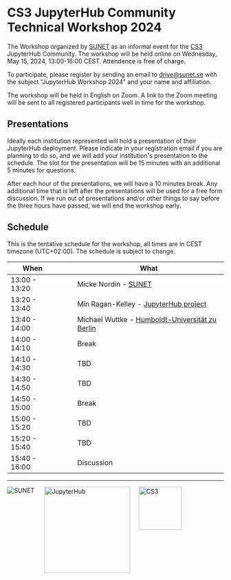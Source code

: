 # CS3 JupyterHub Community Technical Workshop 2024

The Workshop organized by [SUNET](https://sunet.se) as an informal event for the [CS3](https://www.cs3community.org/) JupyterHub Community.
The workshop will be held online on Wednesday, May 15, 2024, 13:00-16:00 CEST. Attendence is free of charge.

To participate, please register by sending an email to [drive@sunet.se](mailto:drive@sunet.se) with the subject "JupyterHub Workshop 2024" and your name and affiliation.

The workshop will be held in English on Zoom. A link to the Zoom meeting will be sent to all registered participants well in time for the workshop.

## Presentations

Ideally each institution represented will hold a presentation of their JupyterHub deployment.
Please indicate in your registration email if you are planning to do so, and we will add your institution's presentation to the schedule.
The slot for the presentation will be 15 minutes with an additional 5 minutes for questions.

After each hour of the presentations, we will have a 10 minutes break. Any additional time that is left after the presentations will be used for a free form discussion.
If we run out of presentations and/or other things to say before the three hours have passed, we will end the workshop early.

## Schedule

This is the tentative schedule for the workshop, all times are in CEST timezone (UTC+02:00). The schedule is subject to change.

| When |&nbsp;&nbsp;&nbsp;&nbsp;&nbsp;|What |
| --- | --- | --- |
| 13:00 - 13:20 |  | Micke Nordin - [SUNET](https://sunet.se/en) |
| 13:20 - 13:40 |  | Min Ragan-Kelley - [JupyterHub project](https://jupyter.org/hub) |
| 13:40 - 14:00 |  | Michael Wuttke - [Humboldt-Universität zu Berlin](https://www.hu-berlin.de/en) | |
| 14:00 - 14:10 |  | Break |
| 14:10 - 14:30 |  | TBD |
| 14:30 - 14:50 |  | TBD |
| 14:50 - 15:00 |  | Break |
| 15:00 - 15:20 |  | TBD |
| 15:20 - 15:40 |  | TBD |
| 15:40 - 16:00 |  | Discussion |
---
<img src="/assets/sunet.svg" alt="SUNET" style="vertical-align: text-top;hight: 100px;" align="left"/>&nbsp;&nbsp;&nbsp;&nbsp;&nbsp;<img src="/assets/hublogo.svg" alt="JupyterHub" style="vertical-align: text-top;width: 200px;" align="middle"/>&nbsp;&nbsp;&nbsp;&nbsp;&nbsp;<img src="/assets/cs3-logo.png" alt="CS3" style="vertical-align: text-top; height:100px;" align="middle"/>
